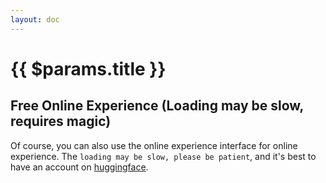 ```yaml
---
layout: doc
---
```


<script setup>
import { useData } from 'vitepress'
import { onMounted } from 'vue'

const { params } = useData()

onMounted(() => {
    document.title = params.value.title
})

</script>

<h1>{{ $params.title }}</h1>

## Free Online Experience (Loading may be slow, requires magic)

Of course, you can also use the online experience interface for online experience. The `loading may be slow, please be patient`, and it's best to have an account on [huggingface](https://huggingface.co/). 


<iframe
	:src="params.url"
	frameborder="0"
	width="100%"
	height="1000"
></iframe>